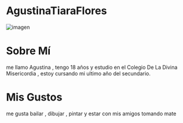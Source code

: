 # AgustinaTiaraFlores
![imagen](https://images.app.goo.gl/va6uH7Tfu6BTyigU6)
# Sobre Mí
me llamo Agustina , tengo 18 años y estudio en el Colegio De La Divina Misericordia , estoy cursando mi ultimo año del secundario.
# Mis Gustos
 me gusta bailar , dibujar , pintar y estar con mis amigos tomando mate
